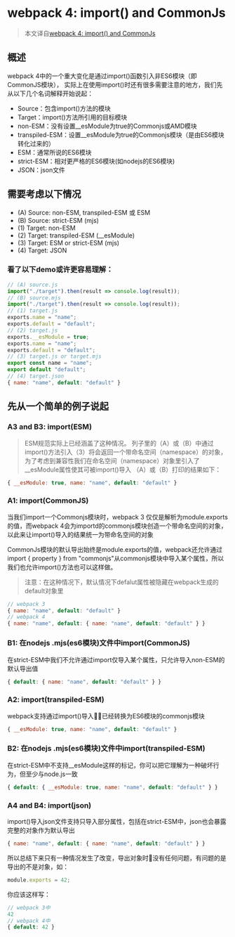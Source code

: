 # webpack 4: import() and CommonJs
>本文译自[webpack 4: import() and CommonJs](https://medium.com/webpack/webpack-4-import-and-commonjs-d619d626b655)
## 概述
webpack 4中的一个重大变化是通过import()函数引入非ES6模块（即CommonJS模块），
实际上在使用import()时还有很多需要注意的地方，我们先从以下几个名词解释开始说起：
+ Source：包含import()方法的模块
+ Target：import()方法所引用的目标模块
+ non-ESM：没有设置__esModule为true的Commonjs或AMD模块
+ transpiled-ESM：设置__esModule为true的Commonjs模块（是由ES6模块转化过来的）
+ ESM：通常所说的ES6模块
+ strict-ESM：相对更严格的ES6模块(如nodejs的ES6模块)
+ JSON：json文件
## 需要考虑以下情况
+ (A) Source: non-ESM, transpiled-ESM 或 ESM
+ (B) Source: strict-ESM (mjs)
+ (1) Target: non-ESM
+ (2) Target: transpiled-ESM (__esModule)
+ (3) Target: ESM or strict-ESM (mjs)
+ (4) Target: JSON
### 看了以下demo或许更容易理解：
```js
// (A) source.js
import("./target").then(result => console.log(result));
// (B) source.mjs
import("./target").then(result => console.log(result));
// (1) target.js
exports.name = "name";
exports.default = "default";
// (2) target.js
exports.__esModule = true;
exports.name = "name";
exports.default = "default";
// (3) target.js or target.mjs
export const name = "name";
export default "default";
// (4) target.json
{ name: "name", default: "default" }
```
## 先从一个简单的例子说起
### A3 and B3: import(ESM)
>ESM规范实际上已经涵盖了这种情况。
列子里的（A）或（B）中通过import()方法引入（3）将会返回一个带命名空间（namespace）的对象，为了考虑到兼容性我们在命名空间（namespace）对象里引入了__esModule属性使其可被import()导入
（A）或（B）打印的结果如下：
```js
{ __esModule: true, name: "name", default: "default" }
```
### A1: import(CommonJS)
当我们import一个Commonjs模块时，webpack 3 仅仅是解析为module.exports的值，而webpack 4会为importd的commonjs模块创造一个带命名空间的对象，以此来让import()导入的结果统一为带命名空间的对象

CommonJs模块的默认导出始终是module.exports的值，webpack还允许通过import { property } from "commonjs"从commonjs模块中导入某个属性，所以我们也允许import()方法也可以这样做。
> 注意：在这种情况下，默认情况下defalut属性被隐藏在webpack生成的default对象里
```js
// webpack 3
{ name: "name", default: "default" }
// webpack 4
{ name: "name", default: { name: "name", default: "default" } }
```
### B1: 在nodejs .mjs(es6模块)文件中import(CommonJS)
在strict-ESM中我们不允许通过import仅导入某个属性，只允许导入non-ESM的默认导出值
```js
{ default: { name: "name", default: "default" } }
```
### A2: import(transpiled-ESM)
webpack支持通过import()导入已经转换为ES6模块的commonjs模块
```js
{ __esModule: true, name: "name", default: "default" }
```
### B2: 在nodejs .mjs(es6模块)文件中import(transpiled-ESM)
在strict-ESM中不支持__esModule这样的标记，你可以把它理解为一种破坏行为，但至少与node.js一致
```js
{ default: { __esModule: true, name: "name", default: "default" } }
```
### A4 and B4: import(json)
import()导入json文件支持只导入部分属性，包括在strict-ESM中，json也会暴露完整的对象作为默认导出
```js
{ name: "name", default: { name: "name", default: "default" } }
```
所以总结下来只有一种情况发生了改变，导出对象时没有任何问题，有问题的是导出的不是对象，如：
```js
module.exports = 42;
```
你应该这样写：
```js
// webpack 3中
42
// webpack 4中
{ default: 42 }
```
